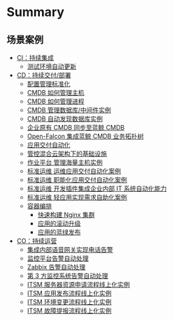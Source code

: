 # Summary

## 场景案例
* [CI：持续集成]()
    * [测试环境自动更新](CI/Pipeline_git_commit_to_stag.md)
* [CD：持续交付/部署]()
    * [配置管理标准化](CD/CMDB/Configuration_management_standardization.md)
    * [CMDB 如何管理主机](CD/CMDB/CMDB_management_hosts.md)
    * [CMDB 如何管理进程](CD/CMDB/CMDB_management_process.md)
    * [CMDB 管理数据库/中间件实例](CD/CMDB/CMDB_management_database_middleware.md)
    * [CMDB 自动发现数据库实例](CD/CMDB/CMDB_CI_auto_discovery_MySQL.md)
    * [企业原有 CMDB 同步至蓝鲸 CMDB](CD/CMDB/CMDB_integration.md)
    * [Open-Falcon 集成蓝鲸 CMDB 业务拓扑树](CD/CMDB/Openfalcon_cmdb_topo_tree.md)
    * [应用交付自动化](CD/Automation/Application_delivery_deployment_automation.md)
    * [管控混合云架构下的基础设施](CD/Automation/Hybrid_cloud_management.md)
    * [作业平台 管理海量主机实例](CD/Automation/Massive_host_control.md)
    * [标准运维 运维应用交付自动化案例](CD/Automation/application_deployment.md)
    * [标准运维 职能化应用交付自动化案例](CD/Automation/ops_half_automation.md)
    * [标准运维 开发插件集成企业内部 IT 系统自动化能力](CD/Automation/intergration_itil.md)
    * [标准运维 轻应用实现需求自助化案例](CD/Demand_self_service.md)
    * [容器编排]()
        * [快速构建 Nginx 集群](CD/BCS/Bcs_deploy_nginx_cluster.md)
        * [应用的滚动升级](CD/BCS/Bcs_app_Rolling_Update_Deployment.md)
        * [应用的蓝绿发布](CD/BCS/Bcs_blue_green_deployment.md)
* [CO：持续运营]()
    * [集成内部语音网关实现电话告警](CO/Monitor_Base/Send_voice_msg.md)
    * [监控平台告警自动处理](CO/FTA/Bkmonitor_Alarm_processing_automation.md)
    * [Zabbix 告警自动处理](CO/FTA/Zabbix_Alarm_processing_automation.md)
    * [第 3 方监控系统告警自动处理](CO/FTA/REST_API_PUSH_Alarm_processing_automation.md)
    * [ITSM 服务器资源申请流程线上化实例](CO/ITSM/Service_Request.md)
    * [ITSM 应用发布流程线上化实例](CO/ITSM/Release_Management.md)
    * [ITSM 环境变更流程线上化实例](CO/ITSM/Change_Management.md)
    * [ITSM 故障提报流程线上化实例](CO/ITSM/Incident_Management.md)
